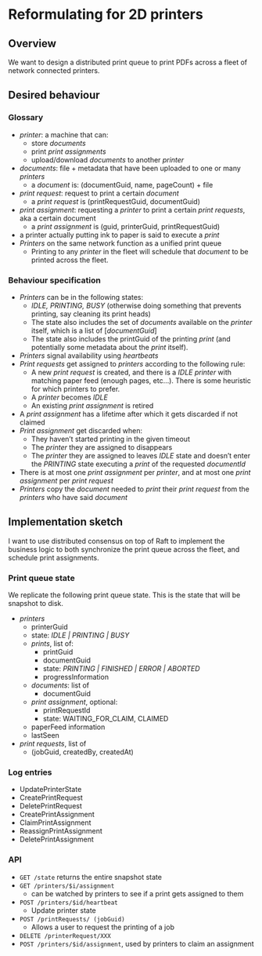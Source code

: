 # Reformulating for 2D printers
## Overview
We want to design a distributed print queue to print PDFs across a fleet of network connected printers.

## Desired behaviour
### Glossary

* *printer*: a machine that can:
    * store *documents*
    * print *print assignments*
    * upload/download *documents* to another *printer*
* *documents*: file + metadata that have been uploaded to one or many *printers*
    * a *document* is: (documentGuid, name, pageCount) + file
* *print request*: request to print a certain *document*
    * a *print request* is (printRequestGuid, documentGuid)
* *print assignment*: requesting a *printer* to print a certain *print requests*, aka a certain document
    * a *print assignment* is (guid, printerGuid, printRequestGuid)
* a printer actually putting ink to paper is said to execute a *print*
* *Printers* on the same network function as a unified print queue
    * Printing to any *printer* in the fleet will schedule that *document* to be printed across the fleet.

### Behaviour specification

* *Printers* can be in the following states:
    * *IDLE, PRINTING, BUSY* (otherwise doing something that prevents printing, say cleaning its print heads)
    * The state also includes the set of *documents* available on the *printer* itself, which is a list of [*documentGuid*]
    * The state also includes the printGuid of the printing *print* (and potentially some metadata about the *print* itself).
* *Printers* signal availability using *heartbeats*
* *Print requests* get assigned to *printers* according to the following rule:
    * A new *print request* is created, and there is a *IDLE printer* with matching paper feed (enough pages, etc…). There is some heuristic for which printers to prefer.
    * A *printer* becomes *IDLE*
    * An existing *print assignment* is retired
* A *print assignment* has a lifetime after which it gets discarded if not claimed
* *Print assignment* get discarded when:
    * They haven’t started printing in the given timeout
    * The *printer* they are assigned to disappears
    * The *printer* they are assigned to leaves *IDLE* state and doesn’t enter the *PRINTING* state executing a *print* of the requested *documentId*
* There is at most one *print assignment* per *printer*, and at most one *print assignment* per *print request*
* *Printers* copy the *document* needed to *print* their *print request* from the *printers* who have said *document*

## Implementation sketch
I want to use distributed consensus on top of Raft to implement the business logic to both synchronize the print queue across the fleet, and schedule print assignments.

### Print queue state

We replicate the following print queue state. This is the state that will be snapshot to disk.

* *printers*
    * printerGuid
    * state: *IDLE | PRINTING | BUSY*
    * *prints*, list of:
        * printGuid
        * documentGuid
        * state: *PRINTING | FINISHED | ERROR | ABORTED*
        * progressInformation
    * *documents*: list of
        * documentGuid
    * *print assignment*, optional:
        * printRequestId
        * state: WAITING_FOR_CLAIM, CLAIMED
    * paperFeed information
    * lastSeen
* *print requests*, list of
    * (jobGuid, createdBy, createdAt)

### Log entries

* UpdatePrinterState
* CreatePrintRequest
* DeletePrintRequest
* CreatePrintAssignment
* ClaimPrintAssignment
* ReassignPrintAssignment
* DeletePrintAssignment

### API
* `GET /state` returns the entire snapshot state
* `GET /printers/$i/assignment`
    * can be watched by printers to see if a print gets assigned to them
* `POST /printers/$id/heartbeat`
    * Update printer state
* `POST /printRequests/ (jobGuid)`
    * Allows a user to request the printing of a job
* `DELETE /printerRequest/XXX`
* `POST /printers/$id/assignment`, used by printers to claim an assignment


